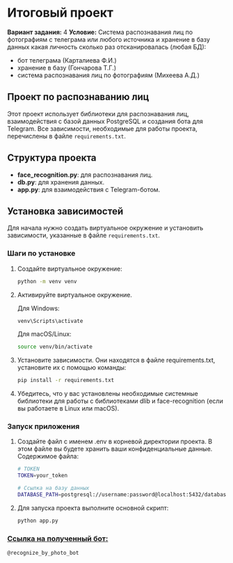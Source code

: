 # Итоговый проект
**Вариант задания:** 4
**Условие:**
Система распознавания лиц по фотографиям с телеграма или любого источника и хранение в базу данных какая личность сколько раз отсканировалась (любая БД):
* бот телеграма (Карталиева Ф.И.)
* хранение в базу (Гончарова Т.Г.)
* система распознавания лиц по фотографиям (Михеева А.Д.)

## Проект по распознаванию лиц
Этот проект использует библиотеки для распознавания лиц, взаимодействия с базой данных PostgreSQL и создания бота для Telegram. Все зависимости, необходимые для работы проекта, перечислены в файле `requirements.txt`.
## Структура проекта
- **face_recognition.py**: для распознавания лиц.
- **db.py**: для хранения данных.
- **app.py**: для взаимодействия с Telegram-ботом.
## Установка зависимостей
Для начала нужно создать виртуальное окружение и установить зависимости, указанные в файле `requirements.txt`. 

### Шаги по установке
1. Создайте виртуальное окружение:
   ```bash
   python -m venv venv
   ```
2. Активируйте виртуальное окружение.

   Для Windows:
   ```bash
   venv\Scripts\activate
   ```
   Для macOS/Linux:
   ```bash
   source venv/bin/activate
   ```
4. Установите зависимости. Они находятся в файле requirements.txt, установите их с помощью команды:
   ```bash
   pip install -r requirements.txt
   ```
5. Убедитесь, что у вас установлены необходимые системные библиотеки для работы с библиотеками dlib и face-recognition (если вы работаете в Linux или macOS).

### Запуск приложения  
1. Создайте файл с именем .env в корневой директории проекта. В этом файле вы будете хранить ваши конфиденциальные данные. Содержимое файла:
   ```bash
   # TOKEN
   TOKEN=your_token

   # Ссылка на базу данных
   DATABASE_PATH=postgresql://username:password@localhost:5432/database_name
   ```
3. Для запуска проекта выполните основной скрипт:

   ```bash
   python app.py
   ```

 ### <ins> Ссылка на полученный бот:  </ins>
   ```bash
   @recognize_by_photo_bot
   ```
